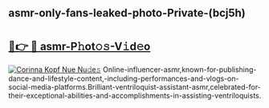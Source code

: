 ## asmr-only-fans​-leaked-photo​-Private-(bcj5h)


# <h2><a href="https://mediaupload.pro?title=asmr&ref=git">🔗👉 🔴 asmr-P𝚑ot𝚘𝚜-V𝚒d𝚎o</a></h2>

[![Corinna Kopf Nue Nu𝚍e𝚜](https://i.imgur.com/0qMVB7G.gif)](https://mediaupload.pro?title=asmr&ref=git)
Online-influencer-asmr,known-for-publishing-dance-and-lifestyle-content,-including-performances-and-vlogs-on-social-media-platforms.Brilliant-ventriloquist-assistant-asmr,celebrated-for-their-exceptional-abilities-and-accomplishments-in-assisting-ventriloquists.  